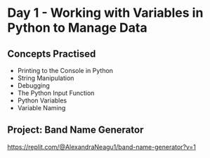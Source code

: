 # Day 1 - Working with Variables in Python to Manage Data
## Concepts Practised
- Printing to the Console in Python
- String Manipulation 
- Debugging
- The Python Input Function
- Python Variables
- Variable Naming
## Project: Band Name Generator

https://replit.com/@AlexandraNeagu1/band-name-generator?v=1
